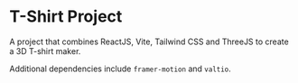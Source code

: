 # T-Shirt Project

A project that combines ReactJS, Vite, Tailwind CSS and ThreeJS to create a 3D T-shirt maker. 

Additional dependencies include `framer-motion` and `valtio`.